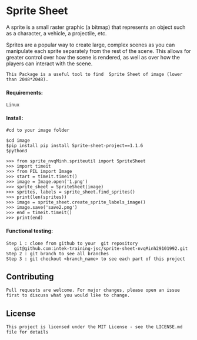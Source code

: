 #  Sprite Sheet
A sprite is a small raster graphic (a bitmap) that represents an object such as a character, a vehicle, a projectile, etc.
    
Sprites are a popular way to create large, complex scenes as you can manipulate each sprite separately from the rest of the scene. This allows for greater control over how the scene is rendered, as well as over how the players can interact with the scene.
    
    This Package is a useful tool to find  Sprite Sheet of image (lower than 2048*2048).
#### Requirements:
    Linux
    
#### Install:

    #cd to your image folder
    
    $cd image
    $pip install pip install Sprite-sheet-project==1.1.6
    $python3

    >>> from sprite_nvqMinh.spriteutil import SpriteSheet
    >>> import timeit
    >>> from PIL import Image
    >>> start = timeit.timeit()
    >>> image = Image.open('1.png')
    >>> sprite_sheet = SpriteSheet(image)
    >>> sprites, labels = sprite_sheet.find_sprites()
    >>> print(len(sprites))
    >>> image = sprite_sheet.create_sprite_labels_image()
    >>> image.save('save2.png')
    >>> end = timeit.timeit()
    >>> print(end)

#### Functional testing:
    Step 1 : clone from github to your  git repository
       git@github.com:intek-training-jsc/sprite-sheet-nvqMinh29101992.git
    Step 2 : git branch to see all branches
    Step 3 : git checkout <branch_name> to see each part of this project
      
## Contributing
    Pull requests are welcome. For major changes, please open an issue first to discuss what you would like to change.
## License

    This project is licensed under the MIT License - see the LICENSE.md file for details